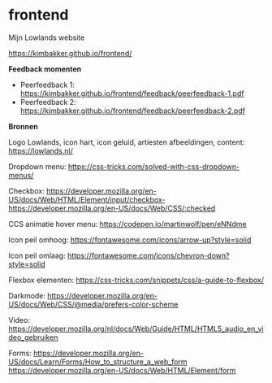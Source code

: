 # frontend
Mijn Lowlands website

https://kimbakker.github.io/frontend/

**Feedback momenten**

- Peerfeedback 1: https://kimbakker.github.io/frontend/feedback/peerfeedback-1.pdf
- Peerfeedback 2: https://kimbakker.github.io/frontend/feedback/peerfeedback-2.pdf

**Bronnen**

Logo Lowlands, icon hart, icon geluid, artiesten afbeeldingen, content:
https://lowlands.nl/

Dropdown menu:
https://css-tricks.com/solved-with-css-dropdown-menus/

Checkbox:
https://developer.mozilla.org/en-US/docs/Web/HTML/Element/input/checkbox-
https://developer.mozilla.org/en-US/docs/Web/CSS/:checked

CCS animatie hover menu:
https://codepen.io/martinwolf/pen/eNNdme

Icon peil omhoog:
https://fontawesome.com/icons/arrow-up?style=solid

Icon peil omlaag:
https://fontawesome.com/icons/chevron-down?style=solid

Flexbox elementen:
https://css-tricks.com/snippets/css/a-guide-to-flexbox/

Darkmode:
https://developer.mozilla.org/en-US/docs/Web/CSS/@media/prefers-color-scheme

Video:
https://developer.mozilla.org/nl/docs/Web/Guide/HTML/HTML5_audio_en_video_gebruiken

Forms:
https://developer.mozilla.org/en-US/docs/Learn/Forms/How_to_structure_a_web_form
https://developer.mozilla.org/en-US/docs/Web/HTML/Element/form





